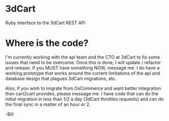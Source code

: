 # 3dCart
Ruby interface to the 3dCart REST APi

# Where is the code?
I'm currently working with the api team and the CTO at 3dCart to fix some issues that need to be overcome. Once this is done, I will update / refactor and release. If you MUST have something NOW, message me. I do have a working prototype that works around the current limitations of the api and database design that plagues 3dCart migrations, etc.

Also, if you wish to migrate from OsCommerce and want better integration than cart2cart provides, please message me. I have code that can do the initial migration in less than 1/2 a day (3dCart throttles requests) and can do the final sync in a matter of an hour or 2.

-Bill

